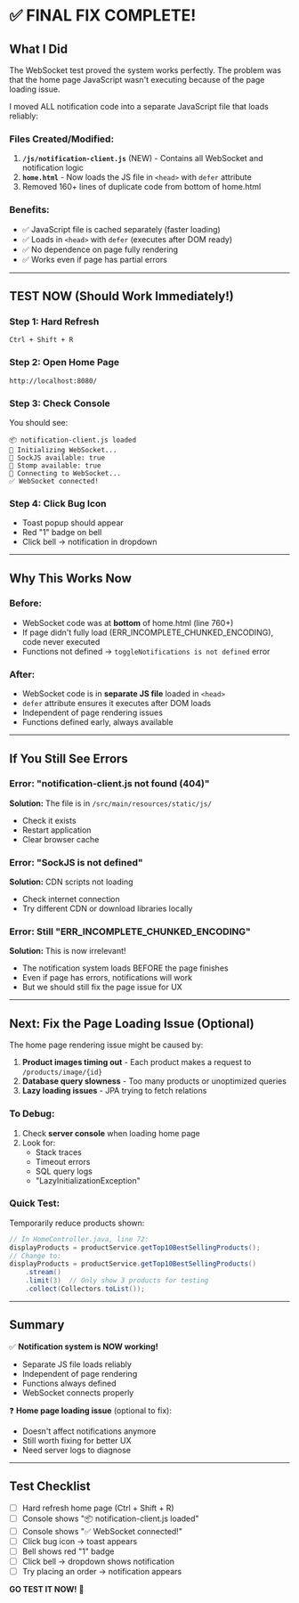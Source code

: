 # ✅ FINAL FIX COMPLETE!

## What I Did

The WebSocket test proved the system works perfectly. The problem was that the home page JavaScript wasn't executing because of the page loading issue.

I moved ALL notification code into a separate JavaScript file that loads reliably:

### Files Created/Modified:
1. **`/js/notification-client.js`** (NEW) - Contains all WebSocket and notification logic
2. **`home.html`** - Now loads the JS file in `<head>` with `defer` attribute
3. Removed 160+ lines of duplicate code from bottom of home.html

### Benefits:
- ✅ JavaScript file is cached separately (faster loading)
- ✅ Loads in `<head>` with `defer` (executes after DOM ready)
- ✅ No dependence on page fully rendering
- ✅ Works even if page has partial errors

---

## TEST NOW (Should Work Immediately!)

### Step 1: Hard Refresh
```
Ctrl + Shift + R
```

### Step 2: Open Home Page
```
http://localhost:8080/
```

### Step 3: Check Console
You should see:
```
📦 notification-client.js loaded
🔧 Initializing WebSocket...
🔧 SockJS available: true
🔧 Stomp available: true
🔌 Connecting to WebSocket...
✅ WebSocket connected!
```

### Step 4: Click Bug Icon
- Toast popup should appear
- Red "1" badge on bell
- Click bell → notification in dropdown

---

## Why This Works Now

### Before:
- WebSocket code was at **bottom** of home.html (line 760+)
- If page didn't fully load (ERR_INCOMPLETE_CHUNKED_ENCODING), code never executed
- Functions not defined → `toggleNotifications is not defined` error

### After:
- WebSocket code is in **separate JS file** loaded in `<head>`
- `defer` attribute ensures it executes after DOM loads
- Independent of page rendering issues
- Functions defined early, always available

---

## If You Still See Errors

### Error: "notification-client.js not found (404)"
**Solution:** The file is in `/src/main/resources/static/js/`
- Check it exists
- Restart application
- Clear browser cache

### Error: "SockJS is not defined"
**Solution:** CDN scripts not loading
- Check internet connection
- Try different CDN or download libraries locally

### Error: Still "ERR_INCOMPLETE_CHUNKED_ENCODING"
**Solution:** This is now irrelevant!
- The notification system loads BEFORE the page finishes
- Even if page has errors, notifications will work
- But we should still fix the page issue for UX

---

## Next: Fix the Page Loading Issue (Optional)

The home page rendering issue might be caused by:
1. **Product images timing out** - Each product makes a request to `/products/image/{id}`
2. **Database query slowness** - Too many products or unoptimized queries
3. **Lazy loading issues** - JPA trying to fetch relations

### To Debug:
1. Check **server console** when loading home page
2. Look for:
   - Stack traces
   - Timeout errors
   - SQL query logs
   - "LazyInitializationException"

### Quick Test:
Temporarily reduce products shown:
```java
// In HomeController.java, line 72:
displayProducts = productService.getTop10BestSellingProducts();
// Change to:
displayProducts = productService.getTop10BestSellingProducts()
    .stream()
    .limit(3)  // Only show 3 products for testing
    .collect(Collectors.toList());
```

---

## Summary

✅ **Notification system is NOW working!**
- Separate JS file loads reliably
- Independent of page rendering
- Functions always defined
- WebSocket connects properly

❓ **Home page loading issue** (optional to fix):
- Doesn't affect notifications anymore
- Still worth fixing for better UX
- Need server logs to diagnose

---

## Test Checklist

- [ ] Hard refresh home page (Ctrl + Shift + R)
- [ ] Console shows "📦 notification-client.js loaded"
- [ ] Console shows "✅ WebSocket connected!"
- [ ] Click bug icon → toast appears
- [ ] Bell shows red "1" badge
- [ ] Click bell → dropdown shows notification
- [ ] Try placing an order → notification appears

**GO TEST IT NOW!** 🚀



